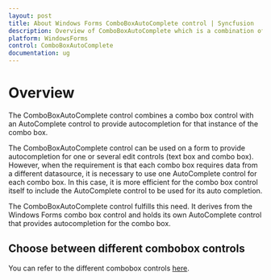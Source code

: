 ```yaml
---
layout: post
title: About Windows Forms ComboBoxAutoComplete control | Syncfusion
description: Overview of ComboBoxAutoComplete which is a combination of ComboBox with AutoComplete control which gives an inbuilt support for autocomplete.
platform: WindowsForms
control: ComboBoxAutoComplete
documentation: ug
---
```



# Overview

The ComboBoxAutoComplete control combines a combo box control with an AutoComplete control to provide autocompletion for that instance of the combo box. 

The ComboBoxAutoComplete control can be used on a form to provide autocompletion for one or several edit controls (text box and combo box). However, when the requirement is that each combo box requires data from a different datasource, it is necessary to use one AutoComplete control for each combo box. In this case, it is more efficient for the combo box control itself to include the AutoComplete control to be used for its auto completion.

The ComboBoxAutoComplete control fulfills this need. It derives from the Windows Forms combo box control and holds its own AutoComplete control that provides autocompletion for the combo box. 

## Choose between different combobox controls

You can refer to the different combobox controls [here](https://help.syncfusion.com/windowsforms/sfcombobox/overview#choose-between-different-combobox-controls).
